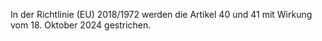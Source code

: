 In der Richtlinie (EU) 2018/1972 werden die Artikel 40 und 41 mit Wirkung vom 18. Oktober 2024 gestrichen.
